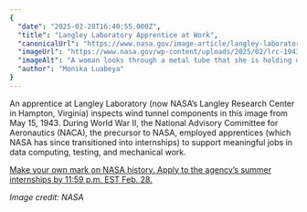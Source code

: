 ```yaml
---
{
  "date": "2025-02-28T16:40:55.000Z",
  "title": "Langley Laboratory Apprentice at Work",
  "canonicalUrl": "https://www.nasa.gov/image-article/langley-laboratory-apprentice-at-work/",
  "imageUrl": "https://www.nasa.gov/wp-content/uploads/2025/02/lrc-1943-b701-p-33037large.jpg",
  "imageAlt": "A woman looks through a metal tube that she is holding up. Her elbows rest on the table in front of her. The photo is in black and white. There is text at the bottom that reads \"LMAL 33037.\"",
  "author": "Monika Luabeya"
}
---
```


An apprentice at Langley Laboratory (now NASA’s Langley Research Center in Hampton, Virginia) inspects wind tunnel components in this image from May 15, 1943. During World War II, the National Advisory Committee for Aeronautics (NACA), the precursor to NASA, employed apprentices (which NASA has since transitioned into internships) to support meaningful jobs in data computing, testing, and mechanical work.

[Make your own mark on NASA history. Apply to the agency’s summer internships by 11:59 p.m. EST Feb. 28.](https://www.nasa.gov/learning-resources/internship-programs/)

_Image credit: NASA_
